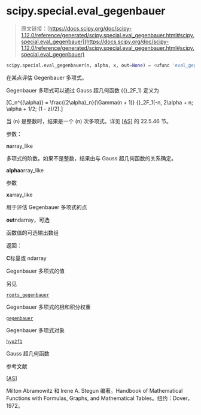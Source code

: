 # scipy.special.eval_gegenbauer

> 原文链接：[https://docs.scipy.org/doc/scipy-1.12.0/reference/generated/scipy.special.eval_gegenbauer.html#scipy.special.eval_gegenbauer](https://docs.scipy.org/doc/scipy-1.12.0/reference/generated/scipy.special.eval_gegenbauer.html#scipy.special.eval_gegenbauer)

```py
scipy.special.eval_gegenbauer(n, alpha, x, out=None) = <ufunc 'eval_gegenbauer'>
```

在某点评估 Gegenbauer 多项式。

Gegenbauer 多项式可以通过 Gauss 超几何函数 \({}_2F_1\) 定义为

\[C_n^{(\alpha)} = \frac{(2\alpha)_n}{\Gamma(n + 1)} {}_2F_1(-n, 2\alpha + n; \alpha + 1/2; (1 - z)/2).\]

当 \(n\) 是整数时，结果是一个 \(n\) 次多项式。详见 [[AS]](#r0957535917ff-as) 的 22.5.46 节。

参数：

**n**array_like

多项式的阶数。如果不是整数，结果由与 Gauss 超几何函数的关系确定。

**alpha**array_like

参数

**x**array_like

用于评估 Gegenbauer 多项式的点

**out**ndarray，可选

函数值的可选输出数组

返回：

**C**标量或 ndarray

Gegenbauer 多项式的值

另见

[`roots_gegenbauer`](https://docs.scipy.org/doc/scipy-1.12.0/reference/generated/scipy.special.roots_gegenbauer.html#scipy.special.roots_gegenbauer "scipy.special.roots_gegenbauer")

Gegenbauer 多项式的根和积分权重

[`gegenbauer`](https://docs.scipy.org/doc/scipy-1.12.0/reference/generated/scipy.special.gegenbauer.html#scipy.special.gegenbauer "scipy.special.gegenbauer")

Gegenbauer 多项式对象

[`hyp2f1`](https://docs.scipy.org/doc/scipy-1.12.0/reference/generated/scipy.special.hyp2f1.html#scipy.special.hyp2f1 "scipy.special.hyp2f1")

Gauss 超几何函数

参考文献

[[AS](#id1)]

Milton Abramowitz 和 Irene A. Stegun 编著。Handbook of Mathematical Functions with Formulas, Graphs, and Mathematical Tables。纽约：Dover，1972。

